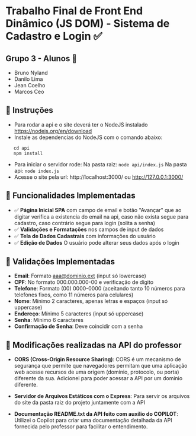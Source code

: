 # Trabalho Final de Front End Dinâmico (JS DOM) - Sistema de Cadastro e Login ✅

## Grupo 3 - Alunos 👥

   - Bruno Nyland
   - Danilo Lima
   - Jean Coelho
   - Marcos Ceo

## 🚀 Instruções 

- Para rodar a api e o site deverá ter o NodeJS instalado
   https://nodejs.org/en/download
- Instale as dependencias do NodeJS com o comando abaixo:
```
   cd api
   npm install
```
- Para iniciar o servidor rode:
   Na pasta raiz: ```node api/index.js```
   Na pasta api: ```node index.js```
- Acesse o site pela url: http://localhost:3000/ ou http://127.0.0.1:3000/

## 🎯 Funcionalidades Implementadas

- ✅ **Página Inicial SPA** com campo de email e botão "Avançar" que ao digitar verifica a existencia do email na api, caso não exista segue para cadastro, caso contrário segue para login (solita a senha)
- ✅ **Validações e Formatações** nos campos de input de dados
- ✅ **Tela de Dados Cadastrais** com informações do usuário
- ✅ **Edição de Dados** O usuário pode alterar seus dados após o login

## 🔧 Validações Implementadas

- **Email**: Formato aaa@dominio.ext (input só lowercase)
- **CPF**: No formato 000.000.000-00 e verificação de dígito
- **Telefone**: Formato (00) 0000-0000 (aceitando tanto 10 números para telefones fixos, como 11 números para celulares)
- **Nome**: Mínimo 2 caracteres, apenas letras e espaços (input só uppercase)
- **Endereço**: Mínimo 5 caracteres (input só uppercase)
- **Senha**: Mínimo 6 caracteres
- **Confirmação de Senha**: Deve coincidir com a senha

## 🔧 Modificações realizadas na API do professor

- **CORS (Cross-Origin Resource Sharing)**: CORS  é um mecanismo de segurança que permite que navegadores permitam que uma aplicação web acesse recursos de uma origem (domínio, protocolo, ou porta) diferente da sua. Adicionei para poder acessar a API por um dominio diferente. 

- **Servidor de Arquivos Estáticos com o Express**: Para servir os arquivos do site da pasta raiz do projeto juntamente com a API

- **Documentação README.txt da API feito com auxilio do COPILOT**: Utilizei o Copilot para criar uma documentação detalhada da API fornecida pelo professor para facilitar o entendimento. 


